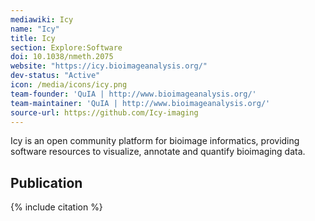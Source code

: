 ```yaml
---
mediawiki: Icy
name: "Icy"
title: Icy
section: Explore:Software
doi: 10.1038/nmeth.2075
website: "https://icy.bioimageanalysis.org/"
dev-status: "Active"
icon: /media/icons/icy.png
team-founder: 'QuIA | http://www.bioimageanalysis.org/'
team-maintainer: 'QuIA | http://www.bioimageanalysis.org/'
source-url: https://github.com/Icy-imaging
---
```


Icy is an open community platform for bioimage informatics, providing software resources to visualize, annotate and quantify bioimaging data.

## Publication

{% include citation %}

